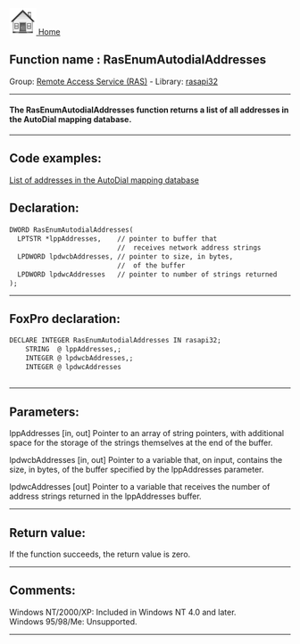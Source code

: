 [<img src="../../images/home.png"> Home ](https://github.com/VFPX/Win32API)  

## Function name : RasEnumAutodialAddresses
Group: [Remote Access Service (RAS)](../../functions_group.md#Remote_Access_Service_(RAS))  -  Library: [rasapi32](../../../libraries.md#rasapi32)  
***  


#### The RasEnumAutodialAddresses function returns a list of all addresses in the AutoDial mapping database.
***  


## Code examples:
[List of addresses in the AutoDial mapping database](../../samples/sample_330.md)  

## Declaration:
```foxpro  
DWORD RasEnumAutodialAddresses(
  LPTSTR *lppAddresses,    // pointer to buffer that
                           //  receives network address strings
  LPDWORD lpdwcbAddresses, // pointer to size, in bytes,
                           //  of the buffer
  LPDWORD lpdwcAddresses   // pointer to number of strings returned
);  
```  
***  


## FoxPro declaration:
```foxpro  
DECLARE INTEGER RasEnumAutodialAddresses IN rasapi32;
	STRING  @ lppAddresses,;
	INTEGER @ lpdwcbAddresses,;
	INTEGER @ lpdwcAddresses
  
```  
***  


## Parameters:
lppAddresses 
[in, out] Pointer to an array of string pointers, with additional space for the storage of the strings themselves at the end of the buffer. 

lpdwcbAddresses 
[in, out] Pointer to a variable that, on input, contains the size, in bytes, of the buffer specified by the lppAddresses parameter. 

lpdwcAddresses 
[out] Pointer to a variable that receives the number of address strings returned in the lppAddresses buffer.   
***  


## Return value:
If the function succeeds, the return value is zero.  
***  


## Comments:
Windows NT/2000/XP: Included in Windows NT 4.0 and later.  
Windows 95/98/Me: Unsupported.  
  
***  

